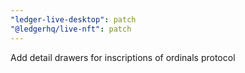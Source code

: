```yaml
---
"ledger-live-desktop": patch
"@ledgerhq/live-nft": patch
---
```


Add detail drawers for inscriptions of ordinals protocol
